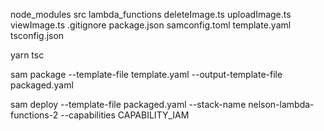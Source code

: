 node_modules
src
	lambda_functions
		deleteImage.ts
		uploadImage.ts
		viewImage.ts
.gitignore
package.json
samconfig.toml
template.yaml
tsconfig.json

yarn tsc

sam package --template-file template.yaml --output-template-file packaged.yaml

sam deploy --template-file packaged.yaml --stack-name nelson-lambda-functions-2 --capabilities CAPABILITY_IAM
